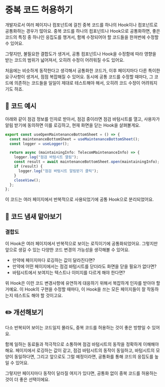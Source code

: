 # 중복 코드 허용하기

<div style="margin-top: 16px">
<Badge type="info" text="결합도" />
</div>

개발자로서 여러 페이지나 컴포넌트에 걸친 중복 코드를 하나의 Hook이나 컴포넌트로 공통화하는 경우가 많아요.
중복 코드를 하나의 컴포넌트나 Hook으로 공통화하면, 좋은 코드의 특징 중 하나인 응집도를 챙겨서, 함께 수정되어야 할 코드들을 한꺼번에 수정할 수 있어요.

그렇지만, 불필요한 결합도가 생겨서, 공통 컴포넌트나 Hook을 수정함에 따라 영향을 받는 코드의 범위가 넓어져서, 오히려 수정이 어려워질 수도 있어요.

처음에는 비슷하게 동작한다고 생각해서 공통화한 코드가, 이후 페이지마다 다른 특이한 요구사항이 생겨서, 점점 복잡해질 수 있어요.
동시에 공통 코드를 수정할 때마다, 그 코드에 의존하는 코드들을 일일이 제대로 테스트해야 해서, 오히려 코드 수정이 어려워지기도 하죠.

## 📝 코드 예시

아래와 같이 점검 정보를 인자로 받아서, 점검 중이라면 점검 바텀시트를 열고, 사용자가 알림 받기에 동의하면 이를 로깅하고, 현재 화면을 닫는 Hook을 살펴볼게요.

```typescript
export const useOpenMaintenanceBottomSheet = () => {
  const maintenanceBottomSheet = useMaintenanceBottomSheet();
  const logger = useLogger();

  return async (maintainingInfo: TelecomMaintenanceInfo) => {
    logger.log("점검 바텀시트 열림");
    const result = await maintenanceBottomSheet.open(maintainingInfo);
    if (result) {
      logger.log("점검 바텀시트 알림받기 클릭");
    }
    closeView();
  };
};
```

이 코드는 여러 페이지에서 반복적으로 사용되었기에 공통 Hook으로 분리되었어요.

## 👃 코드 냄새 맡아보기

### 결합도

이 Hook은 여러 페이지에서 반복적으로 보이는 로직이기에 공통화되었어요. 그렇지만 앞으로 생길 수 있는 다양한 코드 변경의 가능성을 생각해볼 수 있어요.

- 만약에 페이지마다 로깅하는 값이 달라진다면?
- 만약에 어떤 페이지에서는 점검 바텀시트를 닫더라도 화면을 닫을 필요가 없다면?
- 바텀시트에서 보여지는 텍스트나 이미지를 다르게 해야 한다면?

위 Hook은 이런 코드 변경사항에 유연하게 대응하기 위해서 복잡하게 인자를 받아야 할 거예요.
이 Hook의 구현을 수정할 때마다, 이 Hook을 쓰는 모든 페이지들이 잘 작동하는지 테스트도 해야 할 것이고요.

## ✏️ 개선해보기

다소 반복되어 보이는 코드일지 몰라도, 중복 코드를 허용하는 것이 좋은 방향일 수 있어요.

함께 일하는 동료들과 적극적으로 소통하며 점검 바텀시트의 동작을 정확하게 이해해야 해요.
페이지에서 로깅하는 값이 같고, 점검 바텀시트의 동작이 동일하고, 바텀시트의 모양이 동일하다면, 그리고 앞으로도 그럴 예정이라면, 공통화를 통해 코드의 응집도를 높일 수 있어요.

그렇지만 페이지마다 동작이 달라질 여지가 있다면, 공통화 없이 중복 코드를 허용하는 것이 더 좋은 선택이에요.
